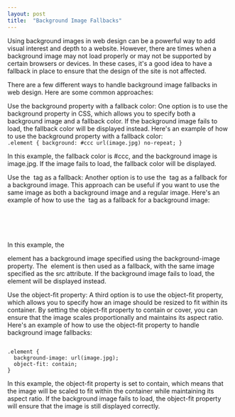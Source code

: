 ```yaml
---
layout: post
title:  "Background Image Fallbacks"
---
```


Using background images in web design can be a powerful way to add visual interest and depth to a website. However, there are times when a background image may not load properly or may not be supported by certain browsers or devices. In these cases, it's a good idea to have a fallback in place to ensure that the design of the site is not affected.

There are a few different ways to handle background image fallbacks in web design. Here are some common approaches:

Use the background property with a fallback color: One option is to use the background property in CSS, which allows you to specify both a background image and a fallback color. If the background image fails to load, the fallback color will be displayed instead.
Here's an example of how to use the background property with a fallback color:
<code>
.element {
  background: #ccc url(image.jpg) no-repeat;
}
</code>

In this example, the fallback color is #ccc, and the background image is image.jpg. If the image fails to load, the fallback color will be displayed.

Use the <img> tag as a fallback: Another option is to use the <img> tag as a fallback for a background image. This approach can be useful if you want to use the same image as both a background image and a regular image.
Here's an example of how to use the <img> tag as a fallback for a background image:

<code>
<div class="element" style="background-image: url(image.jpg);">
  <img src="image.jpg" alt="">
</div>
</code>

In this example, the <div> element has a background image specified using the background-image property. The <img> element is then used as a fallback, with the same image specified as the src attribute. If the background image fails to load, the <img> element will be displayed instead.

Use the object-fit property: A third option is to use the object-fit property, which allows you to specify how an image should be resized to fit within its container. By setting the object-fit property to contain or cover, you can ensure that the image scales proportionally and maintains its aspect ratio.
Here's an example of how to use the object-fit property to handle background image fallbacks:

<code>
.element {
  background-image: url(image.jpg);
  object-fit: contain;
}
</code>
  
In this example, the object-fit property is set to contain, which means that the image will be scaled to fit within the container while maintaining its aspect ratio. If the background image fails to load, the object-fit property will ensure that the image is still displayed correctly.
